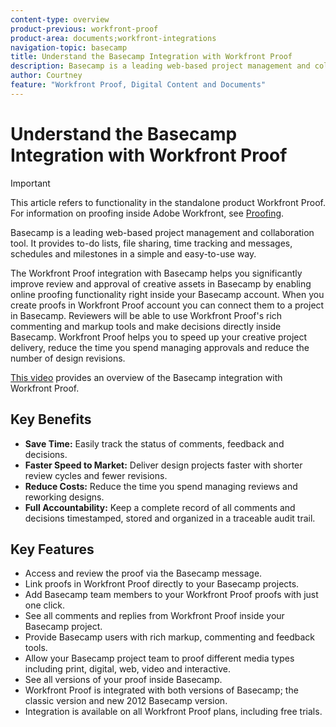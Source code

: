 ```yaml
---
content-type: overview
product-previous: workfront-proof
product-area: documents;workfront-integrations
navigation-topic: basecamp
title: Understand the Basecamp Integration with Workfront Proof
description: Basecamp is a leading web-based project management and collaboration tool. It provides to-do lists, file sharing, time tracking and messages, schedules and milestones in a simple and easy-to-use way.
author: Courtney
feature: "Workfront Proof, Digital Content and Documents"
---
```


# Understand the Basecamp Integration with Workfront Proof

>[!IMPORTANT]
>
>This article refers to functionality in the standalone product Workfront Proof. For information on proofing inside Adobe Workfront, see [Proofing](../../../review-and-approve-work/proofing/proofing.md).

Basecamp is a leading web-based project management and collaboration tool. It provides to-do lists, file sharing, time tracking and messages, schedules and milestones in a simple and easy-to-use way.

The Workfront Proof integration with Basecamp helps you significantly improve review and approval of creative assets in Basecamp by enabling online proofing functionality right inside your Basecamp account. When you create proofs in Workfront Proof account you can connect them to a project in Basecamp. Reviewers will be able to use Workfront Proof's rich commenting and markup tools and make decisions directly inside Basecamp. Workfront Proof helps you to speed up your creative project delivery, reduce the time you spend managing approvals and reduce the number of design revisions.

[This video](https://vimeo.com/77216478) provides an overview of the Basecamp integration with Workfront Proof.

## Key Benefits

* **Save Time:** Easily track the status of comments, feedback and decisions.
* **Faster Speed to Market:** Deliver design projects faster with shorter review cycles and fewer revisions.
* **Reduce Costs:** Reduce the time you spend managing reviews and reworking designs.
* **Full Accountability:** Keep a complete record of all comments and decisions timestamped, stored and organized in a traceable audit trail.

## Key Features

* Access and review the proof via the Basecamp message.
* Link proofs in Workfront Proof directly to your Basecamp projects.
* Add Basecamp team members to your Workfront Proof proofs with just one click.
* See all comments and replies from Workfront Proof inside your Basecamp project.
* Provide Basecamp users with rich markup, commenting and feedback tools.
* Allow your Basecamp project team to proof different media types including print, digital, web, video and interactive.
* See all versions of your proof inside Basecamp.
* Workfront Proof is integrated with both versions of Basecamp; the classic version and new 2012 Basecamp version.
* Integration is available on all Workfront Proof plans, including free trials.

